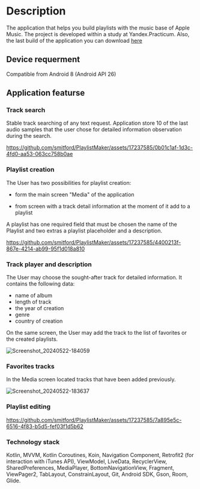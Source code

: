 # Description

The application that helps you build playlists with the music base of Apple Music. The project is developed within a study at Yandex.Practicum.
Also, the last build of the application you can download [here](https://github.com/smitford/PlaylistMaker/raw/dev/app-debug.apk)

## Device requerment
Compatible from Android 8 (Android API 26)

## Application featurse

### Track search

Stable track searching of any text request. Application store 10 of the last audio samples that the user chose for detailed 
information observation during the search. 


https://github.com/smitford/PlaylistMaker/assets/17237585/0b01c1af-1d3c-4fd0-aa53-063cc758b0ae


### Playlist creation

The User has two possibilities for playlist creation:

- form the main screen "Media" of the application
  
- from screen with a track detail information at the moment of it add to a playlist

A playlist has one required field that must be chosen the name of the Playlist and two extras a playlist placeholder and a description.


https://github.com/smitford/PlaylistMaker/assets/17237585/4400213f-867e-4214-ab99-95f1d018a810


### Track player and description

The User may choose the sought-after track for detailed information. It contains the following data:
- name of album
- length of track
- the year of creation
- genre
- country of creation

On the same screen, the User may add the track to the list of favorites or the created playlists.

![Screenshot_20240522-184059](https://github.com/smitford/PlaylistMaker/assets/17237585/b33d3d93-19d1-4204-b1e9-e10baba68a0d)

### Favorites tracks

In the Media screen located tracks that have been added previously.

![Screenshot_20240522-183637](https://github.com/smitford/PlaylistMaker/assets/17237585/0e998f88-1aa7-4815-88f5-8a36b129a4a3)

### Playlist editing



https://github.com/smitford/PlaylistMaker/assets/17237585/7a895e5c-6516-4f83-b5d5-fef03f1d5b62


### Technology stack

Kotlin, MVVM, Kotlin Coroutines, Koin, Navigation Component, Retrofit2 (for interaction with iTunes API), ViewModel, LiveData, RecyclerView, SharedPreferences, MediaPlayer, BottomNavigationView, Fragment, ViewPager2, TabLayout, ConstrainLayout, Git, Android SDK, Gson, Room, Glide.

